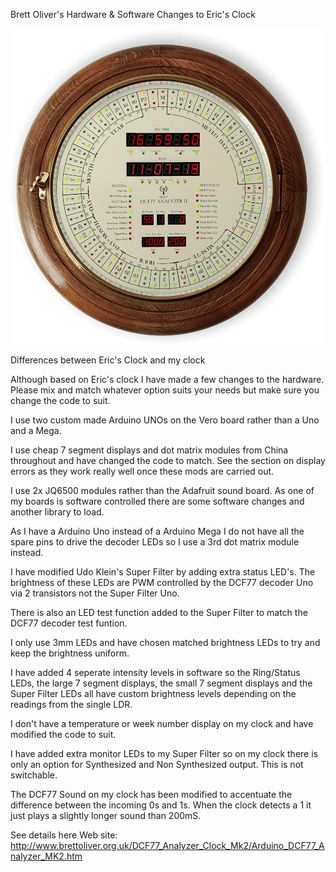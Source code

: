 Brett Oliver's Hardware & Software Changes to Eric's Clock
 
 ![alt tag](https://raw.githubusercontent.com/brettoliver/DCF77-Analyzer-Clock-V2.0/master/DCF77_Animation_1000.gif)
 
 Differences between Eric's Clock and my clock

Although based on Eric's clock I have made a few changes to the hardware. Please mix and match whatever option suits your needs but make sure you change the code to suit.

I use two custom made Arduino UNOs on the Vero board rather than a Uno and a Mega.

I use cheap 7 segment displays and dot matrix modules from China throughout and have changed the code to match. See the section on display errors as they work really well once these mods are carried out.

I use 2x  JQ6500 modules rather than the Adafruit sound board. As one of my boards is software controlled there are some software changes and another library to load.

As I have a Arduino Uno instead of a Arduino Mega I do not have all the spare pins to drive the decoder LEDs so I use a 3rd dot matrix module instead.

I have modified Udo Klein's Super Filter by adding extra status LED's. The brightness of these LEDs are PWM controlled by the DCF77 decoder Uno via 2 transistors not the Super Filter Uno.

There is also an LED test function added to the Super Filter to match the DCF77 decoder test funtion.

I only use 3mm LEDs and have chosen matched brightness LEDs to try and keep the brightness uniform.

I have added 4 seperate intensity levels in software so the Ring/Status LEDs, the large 7 segment displays, the small 7 segment displays and the Super Filter LEDs all have custom brightness levels depending on the readings from the single LDR.

I don't have a temperature or week number display on my clock and have modified the code to suit. 

I have added extra monitor LEDs to my Super Filter so on my clock there is only an option for Synthesized and Non Synthesized output. This is not switchable.

The DCF77 Sound on my clock has been modified to accentuate the difference between the incoming 0s and 1s. When the clock detects a 1 it just plays a slightly longer sound than 200mS.

See details here Web site: http://www.brettoliver.org.uk/DCF77_Analyzer_Clock_Mk2/Arduino_DCF77_Analyzer_MK2.htm


